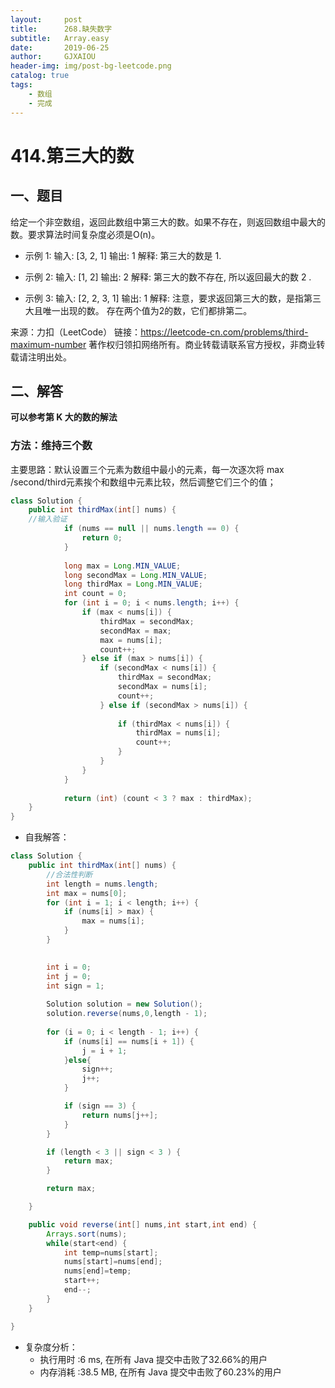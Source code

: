 ```yaml
---
layout:     post
title:      268.缺失数字
subtitle:   Array.easy
date:       2019-06-25
author:     GJXAIOU
header-img: img/post-bg-leetcode.png
catalog: true
tags:
    - 数组
	- 完成
---
```

# 414.第三大的数

## 一、题目
给定一个非空数组，返回此数组中第三大的数。如果不存在，则返回数组中最大的数。要求算法时间复杂度必须是O(n)。

- 示例 1:
输入: [3, 2, 1]
输出: 1
解释: 第三大的数是 1.

- 示例 2:
输入: [1, 2]
输出: 2
解释: 第三大的数不存在, 所以返回最大的数 2 .

- 示例 3:
输入: [2, 2, 3, 1]
输出: 1
解释: 注意，要求返回第三大的数，是指第三大且唯一出现的数。
存在两个值为2的数，它们都排第二。

来源：力扣（LeetCode）
链接：https://leetcode-cn.com/problems/third-maximum-number
著作权归领扣网络所有。商业转载请联系官方授权，非商业转载请注明出处。

## 二、解答

**可以参考第 K 大的数的解法**

### 方法：维持三个数

主要思路：默认设置三个元素为数组中最小的元素，每一次逐次将 max /second/third元素挨个和数组中元素比较，然后调整它们三个的值；

```java
class Solution {
    public int thirdMax(int[] nums) {
    //输入验证
            if (nums == null || nums.length == 0) {
                return 0;
            }
    
            long max = Long.MIN_VALUE;
            long secondMax = Long.MIN_VALUE;
            long thirdMax = Long.MIN_VALUE;
            int count = 0;
            for (int i = 0; i < nums.length; i++) {
                if (max < nums[i]) {
                    thirdMax = secondMax;
                    secondMax = max;
                    max = nums[i];
                    count++;
                } else if (max > nums[i]) {
                    if (secondMax < nums[i]) {
                        thirdMax = secondMax;
                        secondMax = nums[i];
                        count++;
                    } else if (secondMax > nums[i]) {
    
                        if (thirdMax < nums[i]) {
                            thirdMax = nums[i];
                            count++;
                        }
                    }
                }
            }
    
            return (int) (count < 3 ? max : thirdMax);
    }
}
```


- 自我解答：
```java
class Solution {
    public int thirdMax(int[] nums) {
        //合法性判断
        int length = nums.length;
        int max = nums[0];
        for (int i = 1; i < length; i++) {
            if (nums[i] > max) {
                max = nums[i];
            }
        }
        

        int i = 0;
        int j = 0;
        int sign = 1;
        
        Solution solution = new Solution();
        solution.reverse(nums,0,length - 1);
      
        for (i = 0; i < length - 1; i++) {
            if (nums[i] == nums[i + 1]) {
                j = i + 1;
            }else{
                sign++;
                j++;
            }

            if (sign == 3) {
                return nums[j++];
            }
        }

        if (length < 3 || sign < 3 ) {
            return max;
        }

        return max;

    }

    public void reverse(int[] nums,int start,int end) {
        Arrays.sort(nums);
        while(start<end) {
            int temp=nums[start];
            nums[start]=nums[end];
            nums[end]=temp;
            start++;
            end--;
        }
    }

}
```

- 复杂度分析：
  - 执行用时 :6 ms, 在所有 Java 提交中击败了32.66%的用户
  - 内存消耗 :38.5 MB, 在所有 Java 提交中击败了60.23%的用户
